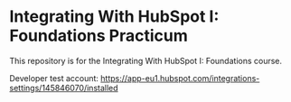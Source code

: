 # Integrating With HubSpot I: Foundations Practicum

This repository is for the Integrating With HubSpot I: Foundations course. 

Developer test account: https://app-eu1.hubspot.com/integrations-settings/145846070/installed
